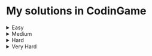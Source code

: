 # My solutions in CodinGame  

<details><summary>Easy</summary>  
   
   1. [**Power of Thor - Episode 1**](https://www.codingame.com/training/easy/power-of-thor-episode-1)
       
      Solution: [C++](https://github.com/1i10/CodinGame/blob/main/Easy/PowerOfThorEp1.cpp)  
   
   2. [**Horse racing duals**](https://www.codingame.com/training/easy/horse-racing-duals)  
      
      Solution: [C++](https://github.com/1i10/CodinGame/blob/main/Easy/HorseRacingDuals.cpp)
   3. [**Defibrillators**](https://www.codingame.com/training/easy/defibrillators)  
      
      Solution: [C++](https://github.com/1i10/CodinGame/blob/main/Easy/Defibrillators.cpp)
   4. [**Temperatures**](https://www.codingame.com/training/easy/temperatures)  
      
      Solution: [C++](https://github.com/1i10/CodinGame/blob/main/Easy/Temperatures.cpp)
   5. [**The Descent**](https://www.codingame.com/training/easy/the-descent)  
      
      Solution: [C++](https://github.com/1i10/CodinGame/blob/main/Easy/TheDescent.cpp)
   6. [**Rectangle Partition**](https://www.codingame.com/training/easy/rectangle-partition)  
      
      Solution: [C++](https://github.com/1i10/CodinGame/blob/main/Easy/RectanglePartition.cpp)  
      
</details>

<details><summary>Medium</summary>
   
</details>

<details><summary>Hard</summary>
   
</details>

<details><summary>Very Hard</summary>
   
</details>

